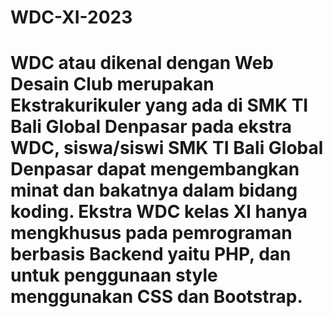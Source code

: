 # WDC-XI-2023
# WDC atau dikenal dengan Web Desain Club merupakan Ekstrakurikuler yang ada di SMK TI Bali Global Denpasar pada ekstra WDC, siswa/siswi SMK TI Bali Global Denpasar dapat mengembangkan minat dan bakatnya dalam bidang koding. Ekstra WDC kelas XI hanya mengkhusus pada pemrograman berbasis Backend yaitu PHP, dan untuk penggunaan style menggunakan CSS dan Bootstrap.